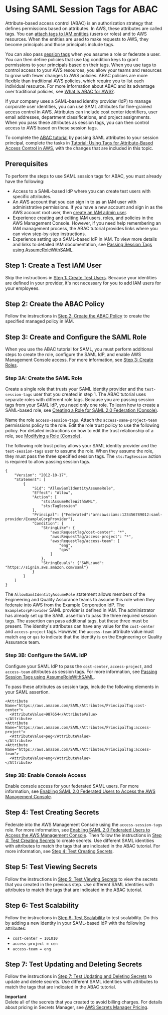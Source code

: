 # Using SAML Session Tags for ABAC<a name="tutorial_abac-saml"></a>

Attribute\-based access control \(ABAC\) is an authorization strategy that defines permissions based on attributes\. In AWS, these attributes are called tags\. You can [attach tags to IAM entities](id_tags.md) \(users or roles\) and to AWS resources\. When the entities are used to make requests to AWS, they become principals and those principals include tags\.

You can also pass [session tags](id_session-tags.md) when you assume a role or federate a user\. You can then define policies that use tag condition keys to grant permissions to your principals based on their tags\. When you use tags to control access to your AWS resources, you allow your teams and resources to grow with fewer changes to AWS policies\. ABAC policies are more flexible than traditional AWS policies, which require you to list each individual resource\. For more information about ABAC and its advantage over traditional policies, see [What Is ABAC for AWS?](introduction_attribute-based-access-control.md)\.

If your company uses a SAML\-based identity provider \(IdP\) to manage corporate user identities, you can use SAML attributes for fine\-grained access control in AWS\. Attributes can include cost center identifiers, user email addresses, department classifications, and project assignments\. When you pass these attributes as session tags, you can then control access to AWS based on these session tags\.

To complete the [ABAC tutorial](tutorial_attribute-based-access-control.md) by passing SAML attributes to your session principal, complete the tasks in [Tutorial: Using Tags for Attribute\-Based Access Control in AWS](tutorial_attribute-based-access-control.md), with the changes that are included in this topic\.

## Prerequisites<a name="tutorial_abac-saml-prerequisites"></a>

To perform the steps to use SAML session tags for ABAC, you must already have the following:
+ Access to a SAML\-based IdP where you can create test users with specific attributes\. 
+ An AWS account that you can sign in to as an IAM user with administrative permissions\. If you have a new account and sign in as the AWS account root user, then [create an IAM admin user](getting-started_create-admin-group.md)\.
+ Experience creating and editing IAM users, roles, and policies in the AWS Management Console\. However, if you need help remembering an IAM management process, the ABAC tutorial provides links where you can view step\-by\-step instructions\.
+ Experience setting up a SAML\-based IdP in IAM\. To view more details and links to detailed IAM documentation, see [Passing Session Tags using AssumeRoleWithSAML](id_session-tags.md#id_session-tags_adding-assume-role-saml)\.

## Step 1: Create a Test IAM User<a name="tutorial_abac-saml-step1"></a>

Skip the instructions in [Step 1: Create Test Users](tutorial_attribute-based-access-control.md#tutorial_abac_step1)\. Because your identities are defined in your provider, it's not necessary for you to add IAM users for your employees\. 

## Step 2: Create the ABAC Policy<a name="tutorial_abac-saml-step2"></a>

Follow the instructions in [Step 2: Create the ABAC Policy](tutorial_attribute-based-access-control.md#tutorial_abac_step2) to create the specified managed policy in IAM\. 

## Step 3: Create and Configure the SAML Role<a name="tutorial_abac-saml-step3"></a>

When you use the ABAC tutorial for SAML, you must perform additional steps to create the role, configure the SAML IdP, and enable AWS Management Console access\. For more information, see [Step 3: Create Roles](tutorial_attribute-based-access-control.md#tutorial_abac_step3)\.

### Step 3A: Create the SAML Role<a name="tutorial_abac-saml-step3a"></a>

Create a single role that trusts your SAML identity provider and the `test-session-tags` user that you created in step 1\. The ABAC tutorial uses separate roles with different role tags\. Because you are passing session tags from your SAML IdP, you need only one role\. To learn how to create a SAML\-based role, see [Creating a Role for SAML 2\.0 Federation \(Console\)](id_roles_create_for-idp_saml.md)\. 

Name the role `access-session-tags`\. Attach the `access-same-project-team` permissions policy to the role\. Edit the role trust policy to use the following policy\. For detailed instructions on how to edit the trust relationship of a role, see [Modifying a Role \(Console\)](id_roles_manage_modify.md#roles-managingrole-editing-console)\.

The following role trust policy allows your SAML identity provider and the `test-session-tags` user to assume the role\. When they assume the role, they must pass the three specified session tags\. The `sts:TagSession` action is required to allow passing session tags\.

```
{
    "Version": "2012-10-17",
    "Statement": [
        {
            "Sid": "AllowSamlIdentityAssumeRole",
            "Effect": "Allow",
            "Action": [
                "sts:AssumeRoleWithSAML",
                "sts:TagSession"
            ],
            "Principal": {"Federated":"arn:aws:iam::123456789012:saml-provider/ExampleCorpProvider"},
            "Condition": {
                "StringLike": {
                    "aws:RequestTag/cost-center": "*",
                    "aws:RequestTag/access-project": "*",
                    "aws:RequestTag/access-team": [
                        "eng",
                        "qas"
                    ]
                },
                "StringEquals": {"SAML:aud": "https://signin.aws.amazon.com/saml"}
            }
        }
    ]
}
```

The `AllowSamlIdentityAssumeRole` statement allows members of the Engineering and Quality Assurance teams to assume this role when they federate into AWS from the Example Corporation IdP\. The `ExampleCorpProvider` SAML provider is defined in IAM\. The administrator has already set up the SAML assertion to pass the three required session tags\. The assertion can pass additional tags, but these three must be present\. The identity's attributes can have any value for the `cost-center` and `access-project` tags\. However, the `access-team` attribute value must match `eng` or `qas` to indicate that the identity is on the Engineering or Quality Assurance team\. 

### Step 3B: Configure the SAML IdP<a name="tutorial_abac-saml-step3b"></a>

Configure your SAML IdP to pass the `cost-center`, `access-project`, and `access-team` attributes as session tags\. For more information, see [Passing Session Tags using AssumeRoleWithSAML](id_session-tags.md#id_session-tags_adding-assume-role-saml)\.

To pass these attributes as session tags, include the following elements in your SAML assertion\.

```
<Attribute Name="https://aws.amazon.com/SAML/Attributes/PrincipalTag:cost-center">
  <AttributeValue>987654</AttributeValue>
</Attribute>
<Attribute Name="https://aws.amazon.com/SAML/Attributes/PrincipalTag:access-project">
  <AttributeValue>peg</AttributeValue>
</Attribute>
<Attribute Name="https://aws.amazon.com/SAML/Attributes/PrincipalTag:access-team">
  <AttributeValue>eng</AttributeValue>
</Attribute>
```

### Step 3B: Enable Console Access<a name="tutorial_abac-saml-step3b"></a>

Enable console access for your federated SAML users\. For more information, see [Enabling SAML 2\.0 Federated Users to Access the AWS Management Console](id_roles_providers_enable-console-saml.md)\.

## Step 4: Test Creating Secrets<a name="tutorial_abac-saml-step4"></a>

Federate into the AWS Management Console using the `access-session-tags` role\. For more information, see [Enabling SAML 2\.0 Federated Users to Access the AWS Management Console](id_roles_providers_enable-console-saml.md)\. Then follow the instructions in [Step 4: Test Creating Secrets](tutorial_attribute-based-access-control.md#tutorial_abac_step4) to create secrets\. Use different SAML identities with attributes to match the tags that are indicated in the ABAC tutorial\. For more information, see [Step 4: Test Creating Secrets](tutorial_attribute-based-access-control.md#tutorial_abac_step4)\.

## Step 5: Test Viewing Secrets<a name="tutorial_abac-saml-step5"></a>

Follow the instructions in [Step 5: Test Viewing Secrets](tutorial_attribute-based-access-control.md#tutorial_abac_step5) to view the secrets that you created in the previous step\. Use different SAML identities with attributes to match the tags that are indicated in the ABAC tutorial\.

## Step 6: Test Scalability<a name="tutorial_abac-saml-step6"></a>

Follow the instructions in [Step 6: Test Scalability](tutorial_attribute-based-access-control.md#tutorial_abac_step6) to test scalability\. Do this by adding a new identity in your SAML\-based IdP with the following attributes:
+ `cost-center = 101010`
+ `access-project = cen`
+ `access-team = eng`

## Step 7: Test Updating and Deleting Secrets<a name="tutorial_abac-saml-step7"></a>

Follow the instructions in [Step 7: Test Updating and Deleting Secrets](tutorial_attribute-based-access-control.md#tutorial_abac_step7) to update and delete secrets\. Use different SAML identities with attributes to match the tags that are indicated in the ABAC tutorial\.

**Important**  
Delete all of the secrets that you created to avoid billing charges\. For details about pricing in Secrets Manager, see [AWS Secrets Manager Pricing](https://aws.amazon.com/secrets-manager/pricing/)\.
